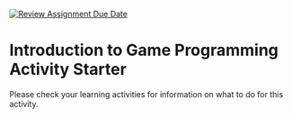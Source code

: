 [![Review Assignment Due Date](https://classroom.github.com/assets/deadline-readme-button-22041afd0340ce965d47ae6ef1cefeee28c7c493a6346c4f15d667ab976d596c.svg)](https://classroom.github.com/a/_rUXDcHe)
# Introduction to Game Programming Activity Starter
Please check your learning activities for information on what to do for this activity.